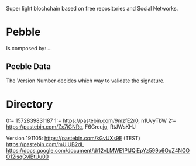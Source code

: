 
Super light blochchain based on free repositories and Social Networks.

Pebble
======
Is composed by: ...

Peeble Data
-----------
The Version Number decides which way to validate the signature.


Directory
=========
0:= 1572839831187
1:= https://pastebin.com/9mzfE2r0, n1UvyTbW
2:= https://pastebin.com/Zx7iGNRc, F6Grcujg, RtJWsKHJ

Version 191105:
https://pastebin.com/kGvUXs9E (TEST) 
https://pastebin.com/mUiUB2dL
https://docs.google.com/document/d/12vLMWE1PlJQiEpYz599o6OqZ4NCOO12isqGvlBtUu00

